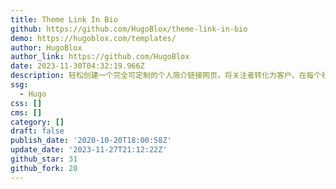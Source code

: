 ```yaml
---
title: Theme Link In Bio
github: https://github.com/HugoBlox/theme-link-in-bio
demo: https://hugoblox.com/templates/
author: HugoBlox
author_link: https://github.com/HugoBlox
date: 2023-11-30T04:32:19.966Z
description: 轻松创建一个完全可定制的个人简介链接网页。将关注者转化为客户。在每个社交媒体平台上增加你的关注者。在一个地方管理你所有的链接。
ssg:
  - Hugo
css: []
cms: []
category: []
draft: false
publish_date: '2020-10-20T18:00:58Z'
update_date: '2023-11-27T21:12:22Z'
github_star: 31
github_fork: 20
---
```

